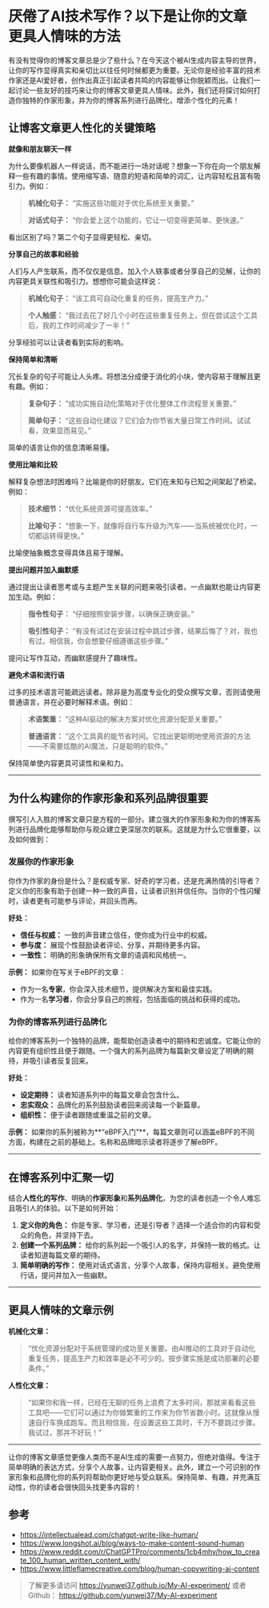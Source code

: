 # 厌倦了AI技术写作？以下是让你的文章更具人情味的方法

有没有觉得你的博客文章总是少了些什么？在今天这个被AI生成内容主导的世界，让你的写作显得真实和亲切比以往任何时候都更为重要。无论你是经验丰富的技术作家还是AI爱好者，创作出真正引起读者共鸣的内容能够让你脱颖而出。让我们一起讨论一些友好的技巧来让你的博客文章更具人情味。此外，我们还将探讨如何打造你独特的作家形象，并为你的博客系列进行品牌化，增添个性化的元素！

## 让博客文章更人性化的关键策略

**就像和朋友聊天一样**

为什么要像机器人一样说话，而不能进行一场对话呢？想象一下你在向一个朋友解释一些有趣的事情。使用缩写语、随意的短语和简单的词汇，让内容轻松且富有吸引力。例如：

> **机械化句子：** “实施这些功能对于优化系统至关重要。”
>
> **对话式句子：** “你会爱上这个功能的，它让一切变得更简单、更快速。”

看出区别了吗？第二个句子显得更轻松、亲切。

**分享自己的故事和经验**

人们与人产生联系，而不仅仅是信息。加入个人轶事或者分享自己的见解，让你的内容更具关联性和吸引力。想想你可能会这样说：

> **机械化句子：** “该工具可自动化重复的任务，提高生产力。”
>
> **个人触感：** “我过去花了好几个小时在这些重复任务上，但在尝试这个工具后，我的工作时间减少了一半！”

分享经验可以让读者看到实际的影响。

**保持简单和清晰**

冗长复杂的句子可能让人头疼。将想法分成便于消化的小块，使内容易于理解且更有趣。例如：

> **复杂句子：** “成功实施自动化策略对于优化整体工作流程至关重要。”
>
> **简单句子：** “这些自动化建议？它们会为你节省大量日常工作时间。试试看，效果显而易见。”

简单的语言让你的信息清晰易懂。

**使用比喻和比较**

解释复杂想法时困难吗？比喻是你的好朋友。它们在未知与已知之间架起了桥梁。例如：

> **技术细节：** “优化系统资源可提高效率。”
>
> **比喻句子：** “想象一下，就像将自行车升级为汽车——当系统被优化时，一切都运转得更快。”

比喻使抽象概念变得具体且易于理解。

**提出问题并加入幽默感**

通过提出让读者思考或与主题产生关联的问题来吸引读者。一点幽默也能让内容更加生动。例如：

> **指令性句子：** “仔细按照安装步骤，以确保正确安装。”
>
> **吸引性句子：** “有没有试过在安装过程中跳过步骤，结果后悔了？对，我也有过。相信我，你会想要仔细遵循这些步骤。”

提问让写作互动，而幽默感提升了趣味性。

**避免术语和流行语**

过多的技术语言可能疏远读者。除非是为高度专业化的受众撰写文章，否则请使用普通语言，并在必要时解释术语。例如：

> **术语繁重：** “这种AI驱动的解决方案对优化资源分配至关重要。”
>
> **普通语言：** “这个工具真的能节省时间。它找出更聪明地使用资源的方法——不需要炫酷的AI魔法，只是聪明的软件。”

保持简单使内容更具可读性和亲和力。

---

## 为什么构建你的作家形象和系列品牌很重要

撰写引人入胜的博客文章只是方程的一部分。建立强大的作家形象和为你的博客系列进行品牌化能够帮助你与观众建立更深层次的联系。这就是为什么它很重要，以及如何做到：

### 发展你的作家形象

你作为作家的身份是什么？是权威专家、好奇的学习者，还是充满热情的引导者？定义你的形象有助于创建一种一致的声音，让读者识别并信任你。当你的个性闪耀时，读者更有可能参与评论，并回头而再。

**好处：**

- **信任与权威：** 一致的声音建立信任，使你成为行业中的权威。
- **参与度：** 展现个性鼓励读者评论、分享，并期待更多内容。
- **一致性：** 明确的形象确保所有文章的语调和风格统一。

**示例：**
如果你在写关于eBPF的文章：

- 作为一名**专家**，你会深入技术细节，提供解决方案和最佳实践。
- 作为一名**学习者**，你会分享自己的旅程，包括面临的挑战和获得的成功。

### 为你的博客系列进行品牌化

给你的博客系列一个独特的品牌，能帮助创造读者中的期待和忠诚度。它能让你的内容更有组织性且便于跟随。一个强大的系列品牌为每篇新文章设定了明确的期待，并吸引读者反复回来。

**好处：**

- **设定期待：** 读者知道系列中的每篇文章会包含什么。
- **忠实观众：** 品牌化的系列鼓励读者回来阅读每一个新篇章。
- **组织性：** 便于读者跟随或重温之前的文章。

**示例：**
如果你的系列被称为**“eBPF入门”**，每篇文章则可以涵盖eBPF的不同方面，构建在之前的基础上。名称和品牌暗示读者将逐步了解eBPF。

---

## 在博客系列中汇聚一切

结合**人性化的写作**、明确的**作家形象**和**系列品牌化**，为您的读者创造一个令人难忘且吸引人的体验。以下是如何开始：

1. **定义你的角色：** 你是专家、学习者，还是引导者？选择一个适合你的内容和受众的角色，并坚持下去。
2. **创建一个系列品牌：** 给你的系列起一个吸引人的名字，并保持一致的格式。让读者知道每篇文章的期待。
3. **简单明确的写作：** 使用对话式语言，分享个人故事，保持内容相关。避免使用行话，提问并加入一些幽默。

---

## 更具人情味的文章示例

**机械化文章：**

> “优化资源分配对于系统管理的成功至关重要。由AI推动的工具对于自动化重复任务，提高生产力和效率是必不可少的。按步骤实施是成功部署的必要条件。”

**人性化文章：**

> “如果你和我一样，已经在无聊的任务上浪费了太多时间，那就来看看这些工具吧——它们可以通过为你做繁重的工作来为你节省数小时。这就像从慢速自行车换成跑车。而且相信我，在设置这些工具时，千万不要跳过步骤。我试过，那并不好玩！”

---

让你的博客文章感觉更像人类而不是AI生成的需要一点努力，但绝对值得。专注于简单明确的表达方式，分享个人故事，让内容更相关。此外，建立一个可识别的作家形象和品牌化你的系列将帮助你更好地与受众联系。保持简单、有趣，并充满互动性，你的读者会很快回头找更多内容的！

## 参考

- <https://intellectualead.com/chatgpt-write-like-human/>
- <https://www.longshot.ai/blog/ways-to-make-content-sound-human>
- <https://www.reddit.com/r/ChatGPTPro/comments/1cb4mhy/how_to_create_100_human_written_content_with/>
- <https://www.littleflamecreative.com/blog/human-copywriting-ai-content>


> 了解更多请访问 <https://yunwei37.github.io/My-AI-experiment/> 或者 Github： <https://github.com/yunwei37/My-AI-experiment>
